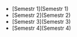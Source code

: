 * [Semestr 1](Semestr 1)
* [Semestr 2](Semestr 2)
* [Semestr 3](Semestr 3)
* [Semestr 4](Semestr 4)
